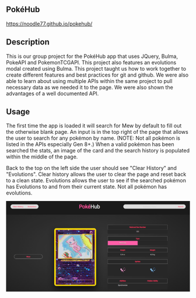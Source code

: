 ## PokéHub

https://noodle77.github.io/pokehub/

## Description

This is our group project for the PokéHub app that uses JQuery, Bulma, PokeAPI and PokemonTCGAPI. This project also features an evolutions modal created using Bulma. This project taught us how to work together to create different features and best practices for git and github. We were also able to learn about using multiple APIs within the same project to pull necessary data as we needed it to the page. We were also shown the advantages of a well documented API.

## Usage

The first time the app is loaded it will search for Mew by default to fill out the otherwise blank page. An input is in the top right of the page that allows the user to search for any pokémon by name. (NOTE: Not all pokémon is listed in the APIs especially Gen 8+.) When a valid pokémon has been searched the stats, an image of the card and the search history is populated within the middle of the page.

Back to the top on the left side the user should see "Clear History" and "Evolutions". Clear history allows the user to clear the page and reset back to a clean state. Evolutions allows the user to see if the searched pokémon has Evolutions to and from their current state. Not all pokémon has evolutions.

![Screenshot](./assets/images/PokeHubScreentshot.png)